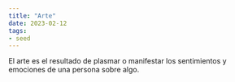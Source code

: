 ```yaml
---
title: "Arte"
date: 2023-02-12
tags:
- seed
---
```


El arte es el resultado de plasmar o manifestar los sentimientos y emociones de una persona sobre algo.